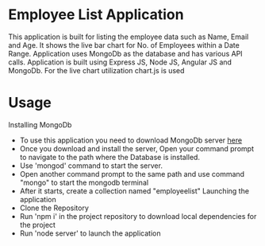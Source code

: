 # Employee List Application
This application is built for listing the employee data such as Name, Email and Age. It shows the live bar chart for No. of Employees within a Date Range. Application uses MongoDb as the database and has various API calls. Application is built using Express JS, Node JS, Angular JS and MongoDb. For the live chart utilization chart.js is used

# Usage
Installing MongoDb
- To use this application you need to download MongoDb server [here](https://www.mongodb.com/download-center/enterprise)
- Once you download and install the server, Open your command prompt to navigate to the path where the Database is installed. 
- Use 'mongod' command to start the server.
- Open another command prompt to the same path and use command "mongo" to start the mongodb terminal
- After it starts, create a collection named "employeelist"
Launching the application
- Clone the Repository
- Run 'npm i' in the project repository to download local dependencies for the project
- Run 'node server' to launch the application
